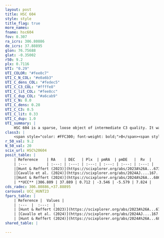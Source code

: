 ```yaml
---
layout: post
title: HSC 604
style: style
title_flag: true
more_names: 
fname: hsc604
fov: 0.307
ra_icrs: 306.80886
de_icrs: 37.88895
glon: 76.75688
glat: -0.35002
r50: 9.2
plx: 0.7116
UTI: "0.29"
UTI_COLOR: "#fee0c7"
UTI_C_N_COL: "#e0a6b3"
UTI_C_dens_COL: "#fedec5"
UTI_C_C3_COL: "#ffffe8"
UTI_C_lit_COL: "#fee8cc"
UTI_C_dup_COL: "#a6cab9"
UTI_C_N: 0.0
UTI_C_dens: 0.28
UTI_C_C3: 0.5
UTI_C_lit: 0.33
UTI_C_dup: 1.0
UTI_summary: |
    HSC 604 is a sparse, loose object of intermediate C3 quality. It was recently reported in the literature.<br><br><span style="color: #99180f; font-weight: bold;">Warning: </span>contains less than 25 stars with <i>P>0.5</i> estimated.
class3: |
    <span style="color: #FFC300; font-weight: bold;">B</span><span style="color: #FFC300; font-weight: bold;">B</span>
r_50_val: 9.2
N_50_val: 20
scix_url: HSC%20604
posit_table: |
    | Reference    | RA    | DEC   | Plx  | pmRA  | pmDE   |  Rv  |
    | :---         | :---: | :---: | :---: | :---: | :---: | :---: |
    |[Hunt & Reffert (2023)](https://scixplorer.org/abs/2023A%26A...673A.114H) | 306.775 | 37.792 | 0.728 | -3.545 | -5.577 | 10.027 |
    |[Cavallo et al. (2024)](https://scixplorer.org/abs/2024AJ....167...12C) | 306.899 | 37.908 | 0.721 | -- | -- | -- |
    |[Hunt & Reffert (2024)](https://scixplorer.org/abs/2024A%26A...686A..42H) | 306.775 | 37.792 | 0.728 | -3.545 | -5.577 | 10.027 |
    | **UCC** |306.809 | 37.889 | 0.712 | -3.546 | -5.579 | 7.824 | 
cds_radec: 306.80886,+37.88895
carousel: UCC_HUNT23
fpars_table: |
    | Reference |  Values |
    | :---  |  :---:  |
    | [Hunt & Reffert (2023)](https://scixplorer.org/abs/2023A%26A...673A.114H) | `AV50=3.722, diffAV50=1.09, MOD50=10.639, logAge50=7.629` |
    | [Cavallo et al. (2024)](https://scixplorer.org/abs/2024AJ....167...12C) | `AV50=3.57, dMod50=10.84, logAge50=7.96, [Fe/H]50=0.28` |
    | [Hunt & Reffert (2024)](https://scixplorer.org/abs/2024A%26A...686A..42H) | `MassJ=144.374` |
shared_table: |
    
---
```

